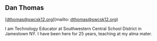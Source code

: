 ## Dan Thomas

[dthomas@swcsk12.org](mailto: dthomas@swcsk12.org)

I am Technology Educator at Southwestern Central School District in Jamestown NY.  I have been here for 25 years, teaching at my alma mater.
